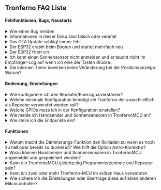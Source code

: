 ## Tronferno FAQ Liste

#### Fehlfunktionen, Bugs, Neustarts
<details>
<summary>Wie einen Bug melden</summary>
Wenn der Bug seit mehr als einer Beta-Version vorhanden ist, dann ist er wohl noch unentdeckt.
<ul>
  <li>Bitte Versionsnummer angeben</li>
  <li>Manche Fehler sind offensichtlich, aber ich habe es übersehen. Da reicht dann ein einfacher Hinweis</li>
  <li>Ein Backup der Settings wäre nur hilfreich, wenn der Bug davon getriggert wird. Vielleicht von ungewöhnlich vielen Rollläden oder ungewöhnlich langen Namen, etc.  Oder falls das Backkup-File selbst fehlerhaft ist.</li>
  <li>Wichtig sind die Beobachtungen was genau wann, wo, wie passiert ist. Wenig hilfreich sind Spekulationen/ Vermutungen über das warum. Oder ein "es funktioniert nicht" ohne Details.</li>
  <li>Da die Hardware weitgehend einheitlich ist, tritt der Bug vermutlich nur unter bestimmten Umständen oder sehr sporadisch auf, sonst hätte ich ihn ja bereits selbst entdeckt.</li>
  <li>Bei manchen Crashs erscheint ein Backtrace Log im USB Terminal, was die Fehlersuche extrem erleichtern kann</li>
</ul>
</details>


<details>
<summary>Informationen in dieser Doku sind falsch oder veraltet</summary>
Das aktuell halten erwies sich als schwierig bis unmöglich. Auch aus diesem Grund ist die Doku jetzt haupstsächlich in den Mauszeiger-Tooltips der Webapp zu finden. Überschdriften in Tabs erklären ausführlich die Funktion dieses Tabs.
Der Fokus der Dokumentation hier liegt auf das flashen und die Netzwerkverbindung. Alles weiter führende sind nur noch ergänzende Informationen. Das erkunden der Weboberfläche und lesen der Sprechblasen ist der beste Weg alle Funktionen zu lernen. Manches ist leider noch nicht vollständig dokumentiert oder nur in Englisch.
</details>



<details>
<summary>Das OTA Update schlägt immer fehl</summary>

Dies kam schon einige Male vor. Erklärungen dazu finden sich in den Issues im tronferno-mcu-bin repository auf GitHub.

Lösung ist der Download der neuesten Firmware-Version und das flashen über USB. Hinterher funktioniert OTA wieder.
FHEM User können auch ein Update über das TronfernoMCU Modul versuchen, dazu muss die MCU dort über ein USB Gerät verbunden sein, nicht über eine IP Adresse.

Hinweis: Wenn das manuelle flashen irgendwie klemmnt, dann bitte solange versuchen bis es klappt. Das Löschen des Flash-Speichers hilft nicht bei diesem Problem.
Es kann am Treiber liegen oder man muss die Boot-Taste drücken oder eventuell einen Kondensator nachrüsten.
Manche Boards erlauben das erstmalige Flashen ohne den Kondensator, aber weitere Versuche funktionieren nur noch selten.  Ein Skript was das flashen in einer 
Schleife solange probiert, bis es klappt, kann als Notlösung auch helfen.
</details>

<details>
<summary>Der ESP32 crasht beim Booten und startet mehrfach neu</summary>

Falls es kein Bug in der installierten Firmware ist, könnten Datenmüll im Flash-Speicher der Grund sein.
Hier ließ sich das beheben durch ein komplettes Löschen und Neuflashen des Chips. Ein Backkup fast aller Daten über die Webapp ist möglich.
Eigentlich sollte das nicht passieren. Ursache war hier das rüberflashen unterschiedlicher Firmwareversionen mit unterschiedlich großen Partitionen.
</details>

<details>
<summary>Der ESP32 friert ein</summary>
<ul>
   <li>Aktuelle Firmware Version flashen  </li>
   <li> Zurückflashen auf Firmware die noch funktioniert hat  </li>
   <li> USB Kabe austauschen  </li>
   <li> USB Netzteil austauschen  </li>
   <li> Lötstellen am USB Port des ESP32 mit Lupe kontrollieren  </li>
   <li> Im USB Terminal nach Backtrace-Logzeilen schauen und diese, die umgebenden Fehlermeldungen und unbedingt auch die Firmware-Versionsnummer in den Bugreport einfügen  </li>
        <li> Beispiel für Bactrace Zeile: <pre>Backtrace: 0x400814ae:0x3ffbad20 0x4008ae15:0x3ffbad40 0x40092d72:0x3ffbad60 0x400ebc1f:0x3ffbadd0 0x400dea41:0x3ffbae00 0x400e19ad:0x3ffbaee0 0x400e99f9:0x3ffbafb0 0x400d734c:0x3ffbafe0 0x400d7091:0x3ffbb000 0x401981df:0x3ffbb020</pre>  </li>
</ul>
</details>

<details>
<summary>Ich kann einen Sonnensensor nicht anmelden und er taucht nicht im Empfänger-Log auf wenn ich eine der Tasten drücke.</summary>

Vielleicht reicht die Sendeleistung nicht aus, da der Sensor aufgrund zu wenig Sonne noch nicht ausreichend aufgeladen wurde. Er kann zum Anmelden mit einer Lampe geladen werde, und/oder näher an den Empfänger gebracht werden.

</details>

<details>
<summary>Die internen Timer bewirken keine Veränderung bei der Positionsanzeige. Warum?</summary>

Die internen Timer müssen über TronfernoMCU programmiert worden sein, nicht die originale 2411. Es gibt keine Möglichkeit an die in der 2411 und den Motoren gespeicherten Timer-Daten zu gelangen.  Ebenso ist es unmöglich Positionsänderung aufgrund des internen Zufalls-Timer anzuzeigen.
</details>


#### Bedienung, Einstellungen


<details>
<summary>Wie konfiguriere ich den Repeater/Funksignalverstärker?</summary>

Der Repeater benötigt eine Senderliste ("White-List") von Funksender-ID die er verstärken soll. Steht ein Funksender nicht auf der Senderliste wird er ignoriert.
Soll z.B. ein Sonnensensor mit der ID 201234 repeatet werden, muss diese ID in die Senderliste eingetragen werden.
Wird nun ein Kommando empfangen was von diesem Sonnensensor gesendet wurde, dann wird eine exakte Kopie dieses Kommando unmittelbar darauf
vom am Tronferno angeschlossenen Sender erneut ausgesendet.
Gibt es mehrere Repeater, dann darf ein Sender nicht bei mehreren Repeatern auf der Senderliste stehen, sondern nur bei genau einem.

</details>

<details>
<summary>Welche minimale Konfiguration benötigt ein Tronferno der ausschließlich als Repeater verwendet werden soll?</summary>

Wenn ein eigenständiger Repeater benötigt wird, dann beschränkt sich die Konfiguration auf:
<ul>
<li> Funkempfänger und Funksender GPIOs (Zahnrad->MCU->Allgemein->Elekrische_Ein_und_Ausgänge)</li>
<li> Senderliste mit Funksender-IDs (Zahnrad->Sender->Repeater->Senderliste)</li>
<li> Netzwerkzugang um die Senderliste per Weboberfläche bearbeiten zu können.</li>
<li> Ohne Netzwerk wird die Senderliste über folgende undokumentierte (provisorische) Kommandozeilen-Option gesetzt oder abgefragt:</li>
<ul>
      <li> <pre>config rf-repeater=(ID-Liste|?)</pre></li>
      <li>  Beispiel für Senderliste mit drei IDs 10abcd, 201234 und 20abcd:  
       <pre>config rf-repeater="10abcd20123420abcd";</pre></li>
</ul>
<li> Alle anderen Funktionen können soweit möglich deaktiviert werden oder können auf Defaultwerten verbleiben.</li>
<li> In späteren Versionen lassen sich eventuell noch weitere zum repeaten unnötige Funktionen abschalten</li>
</ul>

</details>

<details>
<summary>Welche GPIOs muss ich in der Konfiguration einstellen?</summary>

In der Regel können relativ beliebige GPIOs in der Schaltung angeschlossen und entsprechend in der Konfiguration zugewiesen werden, solange diese vom verwendeten ESP32-Board nicht anderweitig beansprucht werden (z.B. von einem Ethernet Baustein auf dem Board).


</details>


<details>
<summary>Wie melde ich Handsender und Sonnensensoren in TronfernoMCU an?</summary>
Die Sonnensoren kann man unter Zahnrad->Sender->Anmelden   einscannen.  Dort den Anmelden Knopf drücken.  Zahnrad ist sichtbar für Administrator oder höher.

Antwort: In Weboberfläche den Tab Zahnrad->Sender->Anmelden öffnen. Dort den Anmelden Knopf drücken. Nun auf dem Handsender STOP oder auf dem Sonnensensor: "SO POS INST" drücken. Das Gerät erscheint als ID in der Liste "All". Im darunter befindlichen Häkchen-Feld alle Empfänger auswählen welche dieser Sender bewegt (bei denen er mittels SET angemeldet wurde).

</details>

<details>
<summary>Wie stelle ich die Endpunkte ein?</summary>
<ul>
<li> Weboberfläche Zahnrad->Empfänger->Endpunkte.</li>
<li> Ein Taster muss angeschlossen sein und konfiguriert sein:</li>
<ul>
   <li> Taster an einem GPIO oder GPI und GND anschließen.</li>
   <li> Taster konfigurieren: Zahnrad->MCU->Allgemein->Elektrische-Ein-und-Ausgänge->Setz-Knopf</li>
   <li> Bis GPIO33 des ESP32 wird der interne PullUp-Widerstand verwendet.</li>
   <li> Reine GPIs (GPI34 und höher) brauchen einen externen PullUp-Widerstand (z.b. 1...10 kOhm) zwischen GPI und 3.3V.</li>
</ul>
</ul>

</details>


#### Funktionen

<details>
<summary>Warum macht die Dämmerungs-Funktion den Rollladen zu wenn es noch zu hell oder bereits zu dunkel ist? Wie hilft die Option Astro-Korrektur?</summary>

Die Astro/Dämmerungs-Funktion verwendet eine Tabelle für ein Halbjahr und der Motor spiegelt diese intern für das andere Halbjahr.
 Leider passen diese Halbjahre nicht exakt zusammen. Es wird immer Tage geben mit falschen Zeiten.
  Man kann durch die Korrektur die Halbjahrs-Tabelle modifizieren, dass Zeiten gewählt werden die für beide Halbjahre einigermaßen passen.
  Entweder eine Zeit die zwischen beiden realen Zeiten liegt, oder eine Zeit die in beiden Halbjahren entweder  niemals vor/nach Dämmerung ist.
  Die korrigierte Tabelle muss dann zu dem betreffenden Rollladen übertragen werden um wirksam zu sein.
  Die Vorhersage der Dämmerung in der Weboberfläche benutzt immer die aktuell voreingestellte Korrektur und die daraus erzeugte Tabelle.
  Wenn die im Rollladen gespeicherte Tabelle eine andere ist, dann werden die Vorhersage-Zeiten nicht damit übereinstimmen.
</details>

<details>
<summary>Wozu können Handsender und Sonnensensoren in TronfernoMCU angemeldet und gespeichert werden?</summary>

Der Sinn dabei ist, die aktuelle Position eines Rollladen bestmöglich zu verfolgen. Leider gibt es mit Fernotron keine Möglichkeit einfach den Motor zu fragen welche Position er gerade hat. Also muss diese, soweit möglich, aus den Funk- und Timer-Daten ermittelt werden.

</details>

<details>
<summary>Kann ein TronfernoMCU gleichzeitig Programmierzentrale und Repeater sein?</summary>

Ja. Dieses bietet sich an, wenn der Standort von Programmierzentrale und Repeater sowieso am gleichen Ort wäre.

</details>

<details>
<summary>Kann ich zwei oder mehr Tronferno-MCU im selben Haus verwenden</summary>

Das ist möglich, aber sie werden nicht zusammenarbeiten sondern sind unabhängig voneinander.

Gründe für mehrere TronfernoMCUs:

<ul>
  <li> Verwalten von mehr als 7 Gruppen / 49 Empfängern (Limit pro Programmierzentrale-ID)</li>
  <li> Bewusstes Aufteilen von Gruppen auf getrennte Zentralen</li>
  <li> Verwendung eines TronfernoMCUs als Programmierzentrale und zusätzlich einen/mehrere als reinen Repeater/Funksignalverstärker.</li>
</ul>
</details>


<details>
<summary>Wie sichere ich die Einstellungen oder übertrage diese auf einen anderen Mikrocontroller?</summary>

  Der (noch experimentelle aber funktionierende) Backup-Tab in der WebApp erlaubt Sichern und Wiederherstellen der Einstellungen (mit Ausnahme aller geheimen Passwörter). Die Sicherungs-Datei muss zunächst erstellt werden (Create Snapshot). Sie befindet sich dann im Dateisystem der MCU. Sie kann nun im Browser geöffnet und angezeigt werden und dann extern abgespeichert werden. Das Dateiformat ist JSON.
<br />
<br />
  Das Wiederherstellen erfolgt ebenfalls über den Backup-Tab der WebApp. Dazu eine Sicherungsdatei in den TextBereich kopieren, oder per Click auf den entsprechenden Button dort öffnen.  Vor dem eigentlichen Wiederherstellen noch auswählen welche Daten aus der Datei wiederhergestellt werden sollen.  Das Wiederherstellen der Netzwerkverbindungs-Daten würde man bei der Konfiguration einem neuen ESP32 aktivieren, der  noch als WIFI-Accesspoint arbeitet. Das WIFI-Passwort wird dabei leider nicht wiederhergestellt und muss in den Netzwerkeinstellungen manuell gesetzt werden. Ebenso das MQTT-Passwort.
<br />
<br />

  Eine andere, generelle Möglichkeit beim ESP32 ist, den Flash-ROM des ESP32 auszulesen und abzuspeichern. Dazu verwendet man das 
  <a href="https://docs.espressif.com/projects/esptool/en/latest/esp32/esptool/basic-commands.html">esptool</a>
 (esptool, esptool.py oder esptool.exe), welches auch Teil der Binärdistribution von Tronferno ist. 
<br />
<br />

Auslesen des gesamten Flash-ROMs:

  <code>esptool.py -p PORT -b 460800 read_flash 0 ALL flash_contents.bin</code>

Für PORT den entsprechenden COM-Port verwenden, an dem der ESP32 angeschlossen ist. Wiederherstellung dann mit der write_flash Option des esptool.
<br />
<br />

Es könnte Sinn machen, die Datei partitions.csv ebenfalls zu sichern. So ließen sich einzelne Partitionen aus der flash_contents.bin Datei extrahieren und einzeln wiederherstellen. Das Wiederherstellen der Partitionen nvs und spiffs würde auch alle Einstellungen wiederherstellen aber die aktuelle Firmware-Version beibehalten. 

</details>
